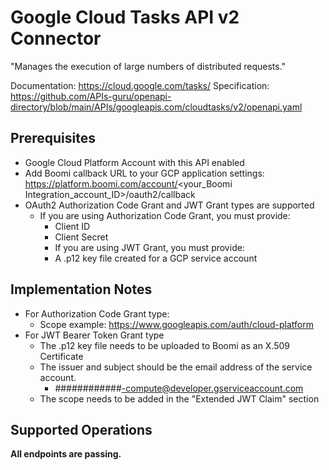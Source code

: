 # Google Cloud Tasks API v2 Connector
"Manages the execution of large numbers of distributed requests."

Documentation: https://cloud.google.com/tasks/
Specification: https://github.com/APIs-guru/openapi-directory/blob/main/APIs/googleapis.com/cloudtasks/v2/openapi.yaml

## Prerequisites
+ Google Cloud Platform Account with this API enabled
+ Add Boomi callback URL to your GCP application settings: https://platform.boomi.com/account/<your_Boomi Integration_account_ID>/oauth2/callback
+ OAuth2 Authorization Code Grant and JWT Grant types are supported
    + If you are using Authorization Code Grant, you must provide:
        + Client ID
        + Client Secret
        + If you are using JWT Grant, you must provide:
        + A .p12 key file created for a GCP service account

## Implementation Notes
+ For Authorization Code Grant type:
    + Scope example: https://www.googleapis.com/auth/cloud-platform
+ For JWT Bearer Token Grant type
    + The .p12 key file needs to be uploaded to Boomi as an X.509 Certificate
    + The issuer and subject should be the email address of the service account.
        + \############-compute@developer.gserviceaccount.com
    + The scope needs to be added in the "Extended JWT Claim" section

## Supported Operations
**All endpoints are passing.**

